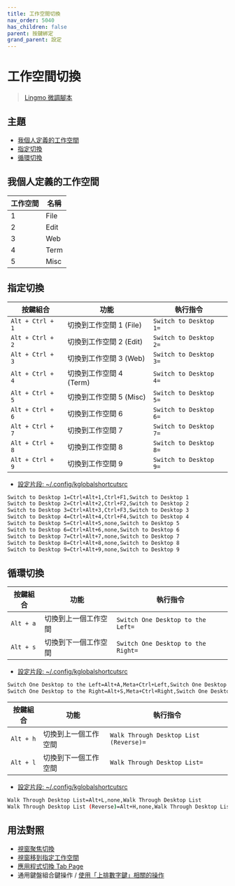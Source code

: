```yaml
---
title: 工作空間切換
nav_order: 5040
has_children: false
parent: 按鍵綁定
grand_parent: 設定
---
```



# 工作空間切換

> [Lingmo 微調腳本](https://github.com/samwhelp/lingmo-adjustment/tree/main/prototype/main/lingmo-config/locale/en_us/Lingmo-Dark)




## 主題

* [我個人定義的工作空間](#我個人定義的工作空間)
* [指定切換](#指定切換)
* [循環切換](#循環切換)




## 我個人定義的工作空間

| 工作空間 | 名稱  |
| -------- | ----- |
| 1        | File  |
| 2        | Edit  |
| 3        | Web   |
| 4        | Term  |
| 5        | Misc  |




## 指定切換

| 按鍵組合          | 功能                     | 執行指令                |
| ----------------- | ------------------------ | ----------------------- |
| `Alt + Ctrl + 1`  | 切換到工作空間 1 (File)  | `Switch to Desktop 1=`  |
| `Alt + Ctrl + 2`  | 切換到工作空間 2 (Edit)  | `Switch to Desktop 2=`  |
| `Alt + Ctrl + 3`  | 切換到工作空間 3 (Web)   | `Switch to Desktop 3=`  |
| `Alt + Ctrl + 4`  | 切換到工作空間 4 (Term)  | `Switch to Desktop 4=`  |
| `Alt + Ctrl + 5`  | 切換到工作空間 5 (Misc)  | `Switch to Desktop 5=`  |
| `Alt + Ctrl + 6`  | 切換到工作空間 6         | `Switch to Desktop 6=`  |
| `Alt + Ctrl + 7`  | 切換到工作空間 7         | `Switch to Desktop 7=`  |
| `Alt + Ctrl + 8`  | 切換到工作空間 8         | `Switch to Desktop 8=`  |
| `Alt + Ctrl + 9`  | 切換到工作空間 9         | `Switch to Desktop 9=`  |


* [設定片段: ~/.config/kglobalshortcutsrc](https://github.com/samwhelp/lingmo-adjustment/blob/main/prototype/main/lingmo-config/locale/en_us/Lingmo-Dark/asset/overlay/etc/skel/.config/kglobalshortcutsrc#L73-L92)

``` sh
Switch to Desktop 1=Ctrl+Alt+1,Ctrl+F1,Switch to Desktop 1
Switch to Desktop 2=Ctrl+Alt+2,Ctrl+F2,Switch to Desktop 2
Switch to Desktop 3=Ctrl+Alt+3,Ctrl+F3,Switch to Desktop 3
Switch to Desktop 4=Ctrl+Alt+4,Ctrl+F4,Switch to Desktop 4
Switch to Desktop 5=Ctrl+Alt+5,none,Switch to Desktop 5
Switch to Desktop 6=Ctrl+Alt+6,none,Switch to Desktop 6
Switch to Desktop 7=Ctrl+Alt+7,none,Switch to Desktop 7
Switch to Desktop 8=Ctrl+Alt+8,none,Switch to Desktop 8
Switch to Desktop 9=Ctrl+Alt+9,none,Switch to Desktop 9
```




## 循環切換

| 按鍵組合   | 功能                  | 執行指令                            |
| ---------- | --------------------- | ----------------------------------- |
| `Alt + a`  | 切換到上一個工作空間  | `Switch One Desktop to the Left=`   |
| `Alt + s`  | 切換到下一個工作空間  | `Switch One Desktop to the Right=`  |


* [設定片段: ~/.config/kglobalshortcutsrc](https://github.com/samwhelp/lingmo-adjustment/blob/main/prototype/main/lingmo-config/locale/en_us/Lingmo-Dark/asset/overlay/etc/skel/.config/kglobalshortcutsrc#L67-L68)

``` sh
Switch One Desktop to the Left=Alt+A,Meta+Ctrl+Left,Switch One Desktop to the Left
Switch One Desktop to the Right=Alt+S,Meta+Ctrl+Right,Switch One Desktop to the Right
```




| 按鍵組合   | 功能                  | 執行指令                                |
| ---------- | --------------------- | --------------------------------------- |
| `Alt + h`  | 切換到上一個工作空間  | `Walk Through Desktop List (Reverse)=`  |
| `Alt + l`  | 切換到下一個工作空間  | `Walk Through Desktop List=`            |


* [設定片段: ~/.config/kglobalshortcutsrc](https://github.com/samwhelp/lingmo-adjustment/blob/main/prototype/main/lingmo-config/locale/en_us/Lingmo-Dark/asset/overlay/etc/skel/.config/kglobalshortcutsrc#L107-L108)

``` sh
Walk Through Desktop List=Alt+L,none,Walk Through Desktop List
Walk Through Desktop List (Reverse)=Alt+H,none,Walk Through Desktop List (Reverse)
```




## 用法對照

* [視窗聚焦切換](https://samwhelp.github.io/note-about-lingmo/read/config/keybind/window-focus.html)
* [視窗移到指定工作空間](https://samwhelp.github.io/note-about-kubuntu/read/config/keybind/window-move-to-workspace.html)
* [應用程式切換 Tab Page](https://samwhelp.github.io/note-about-kubuntu/read/config/keybind/application-tab-page.html)
* 通用鍵盤組合鍵操作 / [使用「上排數字鍵」相關的操作](https://samwhelp.github.io/system-modeling/read/zh_tw/spec-keybind/with-number-key)
